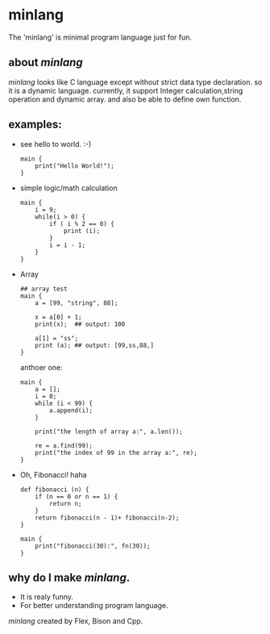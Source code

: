 # minlang
The 'minlang' is minimal program language just for fun.

## about *minlang*
*minlang* looks like C language except without strict data type declaration.
so it is a dynamic language.
currently, it support Integer calculation,string operation and dynamic array.
and also be able to define own function. 

## examples:

* see hello to world.  :-)
    ```
    main { 
        print("Hello World!");
    }
    ```

* simple logic/math calculation
    ```
    main {
        i = 9;
        while(i > 0) {
            if ( i % 2 == 0) {
                print (i);
            }
            i = i - 1;
        }
    }
    ```

* Array
    ```
    ## array test
    main {
        a = [99, "string", 88];

        x = a[0] + 1;
        print(x);  ## output: 100

        a[1] = "ss";
        print (a); ## output: [99,ss,88,]
    }
    ```

    anthoer one:
    ```
    main {
        a = [];
        i = 0;
        while (i < 99) {
            a.append(i);
        }

        print("the length of array a:", a.len());
        
        re = a.find(99);
        print("the index of 99 in the array a:", re);
    }
    ```

* Oh, Fibonacci! haha

    ```
    def fibonacci (n) {
        if (n == 0 or n == 1) {
            return n;
        }
        return fibonacci(n - 1)+ fibonacci(n-2);    
    }

    main {
        print("fibonacci(30):", fn(30));
    }
    ```

## why do I make *minlang*. 

* It is realy funny.
* For better understanding program language.

*minlang* created by Flex, Bison and Cpp. 
